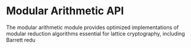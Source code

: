# Modular Arithmetic API

The modular arithmetic module provides optimized implementations of modular reduction algorithms essential for lattice cryptography, including Barrett redu
